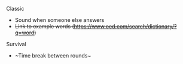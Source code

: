 Classic

- Sound when someone else answers
- ~~Link to example words (https://www.oed.com/search/dictionary/?q=word)~~

Survival

- ~Time break between rounds~
